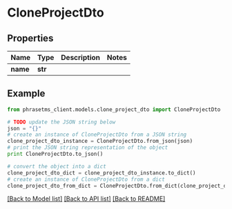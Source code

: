 # CloneProjectDto

## Properties

| Name     | Type    | Description | Notes |
| -------- | ------- | ----------- | ----- |
| **name** | **str** |             |

## Example

```python
from phrasetms_client.models.clone_project_dto import CloneProjectDto

# TODO update the JSON string below
json = "{}"
# create an instance of CloneProjectDto from a JSON string
clone_project_dto_instance = CloneProjectDto.from_json(json)
# print the JSON string representation of the object
print CloneProjectDto.to_json()

# convert the object into a dict
clone_project_dto_dict = clone_project_dto_instance.to_dict()
# create an instance of CloneProjectDto from a dict
clone_project_dto_from_dict = CloneProjectDto.from_dict(clone_project_dto_dict)
```

[[Back to Model list]](../README.md#documentation-for-models) [[Back to API list]](../README.md#documentation-for-api-endpoints) [[Back to README]](../README.md)
